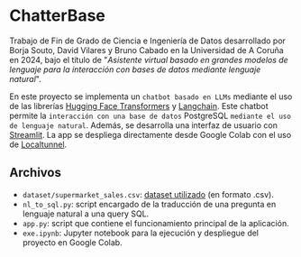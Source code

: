 # ChatterBase

Trabajo de Fin de Grado de Ciencia e Ingeniería de Datos desarrollado por Borja Souto, David Vilares y Bruno Cabado en la Universidad de A Coruña en 2024, bajo el título de "*Asistente virtual basado en grandes modelos de lenguaje para la interacción con bases de datos mediante lenguaje natural*". 

En este proyecto se implementa un `chatbot basado en LLMs` mediante el uso de las librerías [Hugging Face Transformers](https://huggingface.co/transformers/) y [Langchain](https://www.langchain.com/). Este chatbot permite la `interacción con una base de datos` PostgreSQL `mediante el uso de lenguaje natural`. Además, se desarrolla una interfaz de usuario con [Streamlit](https://www.streamlit.io/). La app se despliega directamente desde Google Colab con el uso de [Localtunnel](https://theboroer.github.io/localtunnel-www/). 

## Archivos
- `dataset/supermarket_sales.csv`: [dataset utilizado](https://www.kaggle.com/datasets/aungpyaeap/supermarket-sales/data) (en formato .csv).
- `nl_to_sql.py`: script encargado de la traducción de una pregunta en lenguaje natural a una query SQL.
- `app.py`: script que contiene el funcionamiento principal de la aplicación.
- `exe.ipynb`: Jupyter notebook para la ejecución y despliegue del proyecto en Google Colab.

